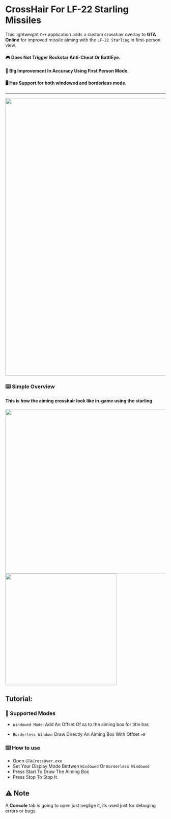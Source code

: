 

# CrossHair For LF-22 Starling Missiles

This lightweight `C++` application adds a custom crosshair overlay to **GTA Online** for improved missile aiming with the `LF-22 Starling` in first-person view.


#### 🎮 Does Not Trigger Rockstar Anti-Cheat Or BattlEye.

#### 🎯 Big Improvement In Accuracy Using First Person Mode.

#### 🖥️ Has Support for both windowed and borderless mode.

---

<img src="https://github.com/user-attachments/assets/73dc151b-75a2-49c8-a46e-48d870f124d7" width="870">

### ⌨️ Simple Overview
#### This is how the aiming crosshair look like in-game using the starling


<img src="https://github.com/user-attachments/assets/c14f526b-7c0e-4a40-8b6c-1d966eb0cdeb" width="515">
<img src="https://github.com/user-attachments/assets/5d636659-2cbf-4cd2-98a4-fc92aa69e3b1" width="350">


## Tutorial:

### 🔘 Supported Modes 
- `Windowed Mode`: Add An Offset Of `&&` to the aiming box for title bar.

- `Borderless Window`: Draw Directly An Aiming Box With Offset `=0`

### ⌨️ How to use
- Open `GTACrossOver.exe` 
- Set Your Display Mode Bettwen `Windowed` Or `Borderless Windowed`
- Press Start To Draw The Aiming Box
- Press Stop To Stop It.





## ⚠️ Note
A **Console** tab is going to open just neglige it, its used just for debuging errors or bugs.

